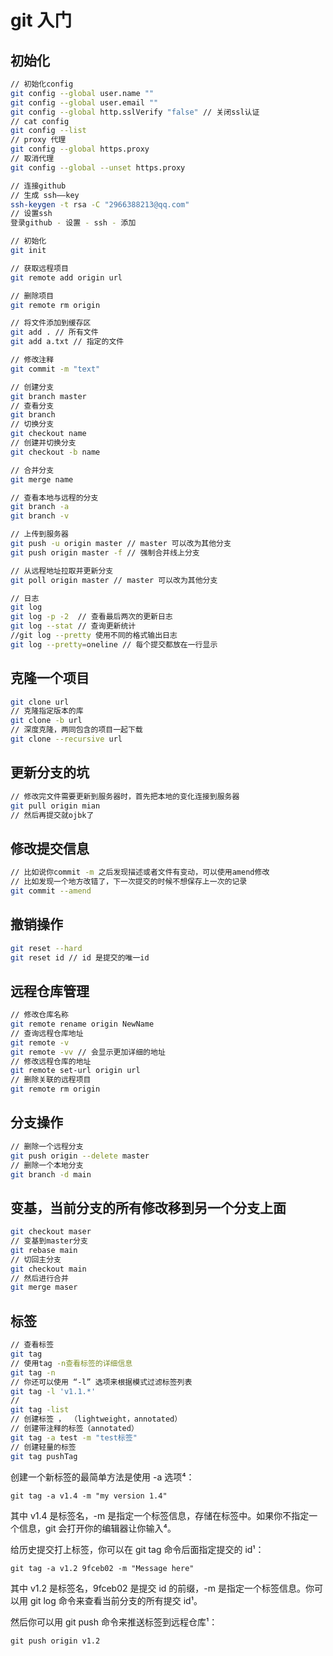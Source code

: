 <!--
 * @作者: 14770137
 * @Date: 2022-09-21 16:44:16
-->
# git 入门

## 初始化
```sh
// 初始化config
git config --global user.name ""
git config --global user.email ""
git config --global http.sslVerify "false" // 关闭ssl认证
// cat config
git config --list
// proxy 代理
git config --global https.proxy
// 取消代理
git config --global --unset https.proxy

// 连接github
// 生成 ssh——key
ssh-keygen -t rsa -C "2966388213@qq.com"
// 设置ssh
登录github - 设置 - ssh - 添加

// 初始化
git init 

// 获取远程项目
git remote add origin url

// 删除项目
git remote rm origin 

// 将文件添加到缓存区
git add . // 所有文件
git add a.txt // 指定的文件

// 修改注释
git commit -m "text"

// 创建分支
git branch master
// 查看分支
git branch 
// 切换分支
git checkout name
// 创建并切换分支
git checkout -b name

// 合并分支
git merge name

// 查看本地与远程的分支
git branch -a
git branch -v

// 上传到服务器
git push -u origin master // master 可以改为其他分支
git push origin master -f // 强制合并线上分支

// 从远程地址拉取并更新分支
git poll origin master // master 可以改为其他分支

// 日志
git log
git log -p -2  // 查看最后两次的更新日志
git log --stat // 查询更新统计
//git log --pretty 使用不同的格式输出日志
git log --pretty=oneline // 每个提交都放在一行显示


```

## 克隆一个项目
```sh
git clone url
// 克隆指定版本的库
git clone -b url
// 深度克隆，两同包含的项目一起下载
git clone --recursive url
```

## 更新分支的坑
```sh
// 修改完文件需要更新到服务器时，首先把本地的变化连接到服务器
git pull origin mian
// 然后再提交就ojbk了
```

## 修改提交信息
```sh
// 比如说你commit -m 之后发现描述或者文件有变动，可以使用amend修改
// 比如发现一个地方改错了，下一次提交的时候不想保存上一次的记录
git commit --amend
```

## 撤销操作
```sh
git reset --hard
git reset id // id 是提交的唯一id
```

## 远程仓库管理
```sh
// 修改仓库名称
git remote rename origin NewName
// 查询远程仓库地址
git remote -v
git remote -vv // 会显示更加详细的地址
// 修改远程仓库的地址
git remote set-url origin url
// 删除关联的远程项目
git remote rm origin
```

## 分支操作
```sh
// 删除一个远程分支
git push origin --delete master
// 删除一个本地分支
git branch -d main
```
## 变基，当前分支的所有修改移到另一个分支上面
```sh
git checkout maser
// 变基到master分支
git rebase main
// 切回主分支
git checkout main
// 然后进行合并
git merge maser

```

## 标签
```sh
// 查看标签
git tag
// 使用tag -n查看标签的详细信息
git tag -n
// 你还可以使用 “-l” 选项来根据模式过滤标签列表
git tag -l 'v1.1.*'
// 
git tag -list
// 创建标签 ， （lightweight，annotated）
// 创建带注释的标签（annotated）
git tag -a test -m "test标签"
// 创建轻量的标签
git tag pushTag

```

创建一个新标签的最简单方法是使用 -a 选项⁴：

`git tag -a v1.4 -m "my version 1.4"`

其中 v1.4 是标签名，-m 是指定一个标签信息，存储在标签中。如果你不指定一个信息，git 会打开你的编辑器让你输入⁴。

给历史提交打上标签，你可以在 git tag 命令后面指定提交的 id¹：

`git tag -a v1.2 9fceb02 -m "Message here"`

其中 v1.2 是标签名，9fceb02 是提交 id 的前缀，-m 是指定一个标签信息。你可以用 git log 命令来查看当前分支的所有提交 id¹。

然后你可以用 git push 命令来推送标签到远程仓库¹：

`git push origin v1.2`
